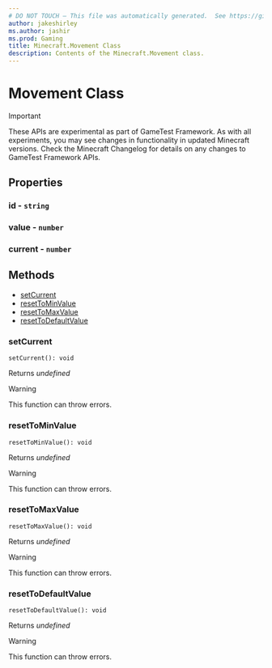```yaml
---
# DO NOT TOUCH — This file was automatically generated.  See https://github.com/Mojang/MinecraftScriptingApiDocsGenerator to modify descriptions, examples, etc.
author: jakeshirley
ms.author: jashir
ms.prod: Gaming
title: Minecraft.Movement Class
description: Contents of the Minecraft.Movement class.
---
```

# Movement Class
>[!IMPORTANT]
>These APIs are experimental as part of GameTest Framework. As with all experiments, you may see changes in functionality in updated Minecraft versions. Check the Minecraft Changelog for details on any changes to GameTest Framework APIs.
## Properties
### **id** - `string`



### **value** - `number`



### **current** - `number`




## Methods
- [setCurrent](#setcurrent)
- [resetToMinValue](#resettominvalue)
- [resetToMaxValue](#resettomaxvalue)
- [resetToDefaultValue](#resettodefaultvalue)
  
### **setCurrent**
`
setCurrent(): void
`


Returns *undefined*

> [!WARNING]
> This function can throw errors.

### **resetToMinValue**
`
resetToMinValue(): void
`


Returns *undefined*

> [!WARNING]
> This function can throw errors.

### **resetToMaxValue**
`
resetToMaxValue(): void
`


Returns *undefined*

> [!WARNING]
> This function can throw errors.

### **resetToDefaultValue**
`
resetToDefaultValue(): void
`


Returns *undefined*

> [!WARNING]
> This function can throw errors.

